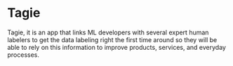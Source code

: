 # Tagie
Tagie, it is an app that links ML developers with several expert human labelers to get the data labeling right the first time around so they will be able to rely on this information to improve products, services, and everyday processes. 



